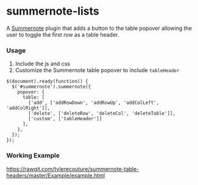 # summernote-lists
A [Summernote](http://summernote.org/) plugin that adds a button to the table popover allowing the user to toggle the first row as a table header.

### Usage

1. Include the js and css
2. Customize the Summernote table popover to include `tableHeader`
````
$(document).ready(function() {
  $('#summernote').summernote({
    popover: {
      table: [
        ['add', ['addRowDown', 'addRowUp', 'addColLeft', 'addColRight']],
        ['delete', ['deleteRow', 'deleteCol', 'deleteTable']],
        ['custom', ['tableHeader']]
      ],
    },
  });
});
````

### Working Example

https://rawgit.com/tylerecouture/summernote-table-headers/master/Example/example.html
